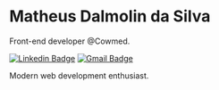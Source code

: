 <!--
**mtsdalmolin/mtsdalmolin** is a ✨ _special_ ✨ repository because its `README.md` (this file) appears on your GitHub profile.
-->
# Matheus Dalmolin da Silva 

Front-end developer @Cowmed.

[![Linkedin Badge](https://img.shields.io/badge/-Matheus%20Dalmolin%20da%20Silva-2977c9?style=flat-square&logo=Linkedin&logoColor=white&link=https://www.linkedin.com/in/matheus-dalmolin-da-silva/)](https://www.linkedin.com/in/matheus-dalmolin-da-silva/) 
[![Gmail Badge](https://img.shields.io/badge/-mdsilva@inf.ufsm.br-d93025?style=flat-square&logo=Gmail&logoColor=white&link=mailto:mdsilva@inf.ufsm.br)](mailto:mdsilva@inf.ufsm.br)

Modern web development enthusiast.
